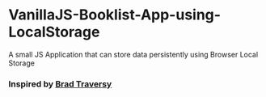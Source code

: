 # VanillaJS-Booklist-App-using-LocalStorage
A small JS Application that can store data persistently using Browser Local Storage

### Inspired by [Brad Traversy](https://codepen.io/bradtraversy/pen/OrmKWZ)
